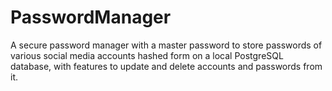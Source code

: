 # PasswordManager
A secure password manager with a master password to store passwords of various social media accounts hashed form on a local PostgreSQL database, with features to update and delete accounts and passwords from it.
